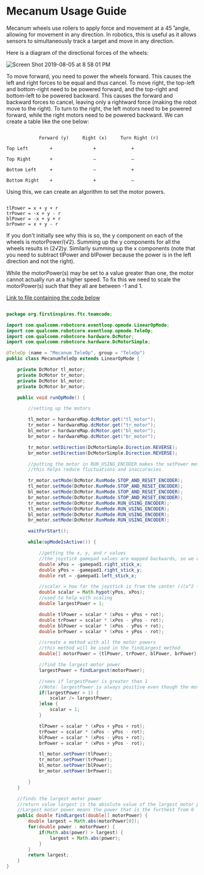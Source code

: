 # Mecanum Usage Guide

Mecanum wheels use rollers to apply force and movement at a 45 ̊ angle, allowing for movement in any direction. In robotics, this is useful as it allows sensors to simultaneously track a target and move in any direction.

Here is a diagram of the directional forces of the wheels:

![Screen Shot 2019-08-05 at 8 58 01 PM](https://user-images.githubusercontent.com/43021436/62510415-c863cc00-b7c3-11e9-8c21-48794037d7e9.png)

  To move forward, you need to power the wheels forward. This causes the left and right forces to be equal and thus cancel. To move right, the top-left and bottom-right need to be powered forward, and the top-right and bottom-left to be powered backward. This causes the forward and backward forces to cancel, leaving only a rightward force (making the robot move to the right). To turn to the right, the left motors need to be powered forward, while the right motors need to be powered backward. We can create a table like the one below:

```

            Forward (y)     Right (x)     Turn Right (r)

Top Left        +               +             +

Top Right       +               –             –

Bottom Left     +               –             +

Bottom Right    +               +             –

```

Using this, we can create an algorithm to set the motor powers.

```

tlPower = x + y + r
trPower = -x + y - r
blPower = -x + y + r
brPower = x + y - r

```

If you don't initially see why this is so, the y component on each of the wheels is motorPower/(√2). Summing up the y components for all the wheels results in (2√2)y. Similarly summing up the x components (note that you need to subtract tlPower and blPower because the power is in the left direction and not the right).

While the motorPower(s) may be set to a value greater than one, the motor cannot actually run at a higher speed. To fix this we need to scale the motorPower(s) such that they all are between -1 and 1.

[Link to file containing the code below](https://github.com/swang1111/CHSFTCOffSeason-2018-19/blob/master/App/TeamCode/src/main/java/org/firstinspires/ftc/teamcode/MecanumTeleOp.java)

```java

package org.firstinspires.ftc.teamcode;

import com.qualcomm.robotcore.eventloop.opmode.LinearOpMode;
import com.qualcomm.robotcore.eventloop.opmode.TeleOp;
import com.qualcomm.robotcore.hardware.DcMotor;
import com.qualcomm.robotcore.hardware.DcMotorSimple;

@TeleOp (name = "Mecanum TeleOp", group = "TeleOp")
public class MecanumTeleOp extends LinearOpMode {

    private DcMotor tl_motor;
    private DcMotor tr_motor;
    private DcMotor bl_motor;
    private DcMotor br_motor;

    public void runOpMode() {

        //setting up the motors

        tl_motor = hardwareMap.dcMotor.get("tl_motor");
        tr_motor = hardwareMap.dcMotor.get("tr_motor");
        bl_motor = hardwareMap.dcMotor.get("bl_motor");
        br_motor = hardwareMap.dcMotor.get("br_motor");

        tr_motor.setDirection(DcMotorSimple.Direction.REVERSE);
        br_motor.setDirection(DcMotorSimple.Direction.REVERSE);

        //putting the motor in RUN_USING_ENCODER makes the setPower method sets a speed to the motor rather than a power
        //this helps reduce fluctuations and inaccuracies

        tr_motor.setMode(DcMotor.RunMode.STOP_AND_RESET_ENCODER);
        tl_motor.setMode(DcMotor.RunMode.STOP_AND_RESET_ENCODER);
        bl_motor.setMode(DcMotor.RunMode.STOP_AND_RESET_ENCODER);
        br_motor.setMode(DcMotor.RunMode.STOP_AND_RESET_ENCODER);
        tr_motor.setMode(DcMotor.RunMode.RUN_USING_ENCODER);
        tl_motor.setMode(DcMotor.RunMode.RUN_USING_ENCODER);
        bl_motor.setMode(DcMotor.RunMode.RUN_USING_ENCODER);
        br_motor.setMode(DcMotor.RunMode.RUN_USING_ENCODER);

        waitForStart();

        while(opModeIsActive()) {

            //getting the x, y, and r values
            //the joystick gamepad values are mapped backwards, so we correct by multiplying by -1
            double xPos = -gamepad1.right_stick_x;
            double yPos = -gamepad1.right_stick_y;
            double rot = -gamepad1.left_stick_x;

            //scalar = how far the joystick is from the center (√(x^2 + y^2))
            double scalar = Math.hypot(yPos, xPos);
            //used to help with scaling
            double largestPower = 1;

            double tlPower = scalar * (xPos + yPos + rot);
            double trPower = scalar * (xPos - yPos - rot);
            double blPower = scalar * (xPos - yPos + rot);
            double brPower = scalar * (xPos + yPos - rot);

            //create a method with all the motor powers
            //this method will be used in the findLargest method
            double[] motorPower = {tlPower, trPower, blPower, brPower};

            //find the largest motor power
            largestPower = findLargest(motorPower);

            //sees if largestPower is greater than 1
            //Note: largestPower is always positive even though the motor powers may not be
            if(largestPower > 1) {
                scalar /= largestPower;
            }else {
                scalar = 1;
            }

            tlPower = scalar * (xPos + yPos + rot);
            trPower = scalar * (xPos - yPos - rot);
            blPower = scalar * (xPos - yPos + rot);
            brPower = scalar * (xPos + yPos - rot);

            tl_motor.setPower(tlPower);
            tr_motor.setPower(trPower);
            bl_motor.setPower(blPower);
            br_motor.setPower(brPower);

        }
    }

    //finds the largest motor power
    //return value largest is the absolute value of the largest motor power
    //Largest motor power means the power that is the furthest from 0
    public double findLargest(double[] motorPower) {
        double largest = Math.abs(motorPower[0]);
        for(double power : motorPower) {
            if(Math.abs(power) > largest) {
                largest = Math.abs(power);
            }
        }
        return largest;
    }
}
            
```
